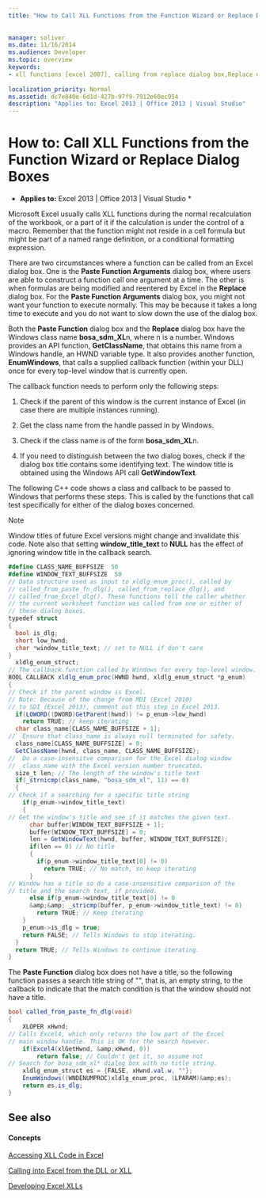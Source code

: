```yaml
---
title: "How to Call XLL Functions from the Function Wizard or Replace Dialog Boxes"
 
 
manager: soliver
ms.date: 11/16/2014
ms.audience: Developer
ms.topic: overview
keywords:
- xll functions [excel 2007], calling from replace dialog box,Replace dialog box [Excel 2007], calling XLL functions,Function Wizard [Excel 2007], calling XLL functions,XLL functions [Excel 2007], calling from Function Wizard
 
localization_priority: Normal
ms.assetid: dc7e840e-6d1d-427b-97f9-7912e60ec954
description: "Applies to: Excel 2013 | Office 2013 | Visual Studio"
---
```


# How to: Call XLL Functions from the Function Wizard or Replace Dialog Boxes

 * **Applies to:** Excel 2013 | Office 2013 | Visual Studio * 
  
Microsoft Excel usually calls XLL functions during the normal recalculation of the workbook, or a part of it if the calculation is under the control of a macro. Remember that the function might not reside in a cell formula but might be part of a named range definition, or a conditional formatting expression.
  
There are two circumstances where a function can be called from an Excel dialog box. One is the **Paste Function Arguments** dialog box, where users are able to construct a function call one argument at a time. The other is when formulas are being modified and reentered by Excel in the **Replace** dialog box. For the **Paste Function Arguments** dialog box, you might not want your function to execute normally. This may be because it takes a long time to execute and you do not want to slow down the use of the dialog box. 
  
Both the **Paste Function** dialog box and the **Replace** dialog box have the Windows class name **bosa_sdm_XL**n, where n is a number. Windows provides an API function, **GetClassName**, that obtains this name from a Windows handle, an HWND variable type. It also provides another function, **EnumWindows**, that calls a supplied callback function (within your DLL) once for every top-level window that is currently open.
  
The callback function needs to perform only the following steps:
  
1. Check if the parent of this window is the current instance of Excel (in case there are multiple instances running).
    
2. Get the class name from the handle passed in by Windows.
    
3. Check if the class name is of the form **bosa_sdm_XL**n.
    
4. If you need to distinguish between the two dialog boxes, check if the dialog box title contains some identifying text. The window title is obtained using the Windows API call **GetWindowText**.
    
The following C++ code shows a class and callback to be passed to Windows that performs these steps. This is called by the functions that call test specifically for either of the dialog boxes concerned. 
  
> [!NOTE]
> Window titles of future Excel versions might change and invalidate this code. Note also that setting **window_title_text** to **NULL** has the effect of ignoring window title in the callback search. 
  
```cs
#define CLASS_NAME_BUFFSIZE  50
#define WINDOW_TEXT_BUFFSIZE  50
// Data structure used as input to xldlg_enum_proc(), called by
// called_from_paste_fn_dlg(), called_from_replace_dlg(), and
// called_from_Excel_dlg(). These functions tell the caller whether
// the current worksheet function was called from one or either of
// these dialog boxes.
typedef struct
{
  bool is_dlg;
  short low_hwnd;
  char *window_title_text; // set to NULL if don't care
}
  xldlg_enum_struct;
// The callback function called by Windows for every top-level window.
BOOL CALLBACK xldlg_enum_proc(HWND hwnd, xldlg_enum_struct *p_enum)
{
// Check if the parent window is Excel.
// Note: Because of the change from MDI (Excel 2010)
// to SDI (Excel 2013), comment out this step in Excel 2013.
  if(LOWORD((DWORD)GetParent(hwnd)) != p_enum->low_hwnd)
    return TRUE; // keep iterating
  char class_name[CLASS_NAME_BUFFSIZE + 1];
//  Ensure that class_name is always null terminated for safety.
  class_name[CLASS_NAME_BUFFSIZE] = 0;
  GetClassName(hwnd, class_name, CLASS_NAME_BUFFSIZE);
//  Do a case-insensitve comparison for the Excel dialog window
//  class name with the Excel version number truncated.
  size_t len; // The length of the window's title text
  if(_strnicmp(class_name, "bosa_sdm_xl", 11) == 0)
  {
// Check if a searching for a specific title string
    if(p_enum->window_title_text) 
    {
// Get the window's title and see if it matches the given text.
      char buffer[WINDOW_TEXT_BUFFSIZE + 1];
      buffer[WINDOW_TEXT_BUFFSIZE] = 0;
      len = GetWindowText(hwnd, buffer, WINDOW_TEXT_BUFFSIZE);
      if(len == 0) // No title
      {
        if(p_enum->window_title_text[0] != 0)
          return TRUE; // No match, so keep iterating
      }
// Window has a title so do a case-insensitive comparison of the
// title and the search text, if provided.
      else if(p_enum->window_title_text[0] != 0
      &amp;&amp; _stricmp(buffer, p_enum->window_title_text) != 0)
        return TRUE; // Keep iterating
    }
    p_enum->is_dlg = true;
    return FALSE; // Tells Windows to stop iterating.
  }
  return TRUE; // Tells Windows to continue iterating.
}
```

The **Paste Function** dialog box does not have a title, so the following function passes a search title string of "", that is, an empty string, to the callback to indicate that the match condition is that the window should not have a title. 
  
```cs
bool called_from_paste_fn_dlg(void)
{
    XLOPER xHwnd;
// Calls Excel4, which only returns the low part of the Excel
// main window handle. This is OK for the search however.
    if(Excel4(xlGetHwnd, &amp;xHwnd, 0))
        return false; // Couldn't get it, so assume not
// Search for bosa_sdm_xl* dialog box with no title string.
    xldlg_enum_struct es = {FALSE, xHwnd.val.w, ""};
    EnumWindows((WNDENUMPROC)xldlg_enum_proc, (LPARAM)&amp;es);
    return es.is_dlg;
}
```

## See also

#### Concepts

[Accessing XLL Code in Excel](accessing-xll-code-in-excel.md)
  
[Calling into Excel from the DLL or XLL](calling-into-excel-from-the-dll-or-xll.md)
  
[Developing Excel XLLs](developing-excel-xlls.md)

